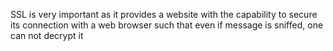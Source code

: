 SSL is very important as it provides a website with the capability to secure its connection
with a web browser such that even if message is sniffed, one can not decrypt it
